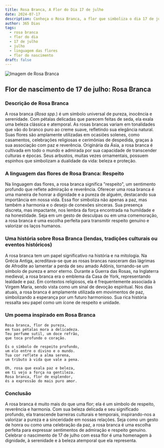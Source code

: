 ```yaml
---
title: Rosa Branca, A Flor do Dia 17 de julho
date: 2024-07-17
description: Conheça o Rosa Branca, a flor que simboliza o dia 17 de julho e seu significado 'Respeito'. Explore a beleza e o simbolismo desta flor encantadora.
author: 365 Dias
tags:
  - rosa branca
  - flor do dia
  - 17 de julho
  - julho
  - linguagem das flores
  - flor do nascimento
draft: false
---
```


![Imagem de Rosa Branca](https://cdn.pixabay.com/photo/2015/10/01/10/19/white-rose-966788_1280.jpg#center)


## Flor de nascimento de 17 de julho: Rosa Branca

### Descrição de Rosa Branca

A rosa branca (_Rosa spp._) é um símbolo universal de pureza, inocência e serenidade. Com pétalas delicadas que parecem feitas de seda, ela exala uma beleza clássica e atemporal. As rosas brancas variam em tonalidades que vão do branco puro ao creme suave, refletindo sua elegância natural. Suas flores são amplamente utilizadas em ocasiões solenes, como casamentos, celebrações religiosas e cerimônias de despedida, graças à sua associação com paz e reverência. Originária da Ásia, a rosa branca é cultivada em todo o mundo e admirada por sua capacidade de transcender culturas e épocas. Seus arbustos, muitas vezes ornamentais, possuem espinhos que simbolizam a dualidade da vida: beleza e proteção.

### A linguagem das flores de Rosa Branca: Respeito

Na linguagem das flores, a rosa branca significa "respeito", um sentimento profundo que reflete admiração e reverência. Oferecer uma rosa branca é uma maneira de honrar a dignidade e a pureza de alguém, destacando sua importância em nossa vida. Essa flor simboliza não apenas a paz, mas também a harmonia e o desejo de conexões sinceras. Sua presença discreta, mas impactante, nos lembra da força encontrada na humildade e na honestidade. Seja em um gesto de desculpas ou em uma comemoração, a rosa branca é uma escolha perfeita para transmitir respeito genuíno e valorizar os laços humanos.

### Uma história sobre Rosa Branca (lendas, tradições culturais ou eventos históricos)

A rosa branca tem um papel significativo na história e na mitologia. Na Grécia Antiga, acreditava-se que as rosas brancas nasceram das lágrimas de Afrodite ao lamentar a perda de seu amado Adônis, tornando-se um símbolo de pureza e amor eterno. Durante a Guerra das Rosas, na Inglaterra medieval, a rosa branca era o emblema da Casa de York, representando lealdade e paz. Em contextos religiosos, ela é frequentemente associada à Virgem Maria, sendo vista como um sinal de devoção espiritual. Nos dias atuais, a rosa branca é amplamente utilizada em movimentos de paz, simbolizando a esperança por um futuro harmonioso. Sua rica história ressalta seu papel como um ícone de respeito e unidade.

### Um poema inspirado em Rosa Branca

```
Rosa branca, flor de pureza,  
em tuas pétalas mora a delicadeza.  
Teu perfume sutil, um doce refrão,  
que toca profundo o coração.  

És o símbolo de respeito profundo,  
um elo entre o divino e o mundo.  
Tua cor reflete a alma serena,  
um tributo à vida que vale a pena.  

Oh, rosa que exala paz e beleza,  
em ti vejo a força na gentileza.  
Rosa branca, flor de esplendor,  
és a expressão do mais puro amor.  
```

### Conclusão

A rosa branca é muito mais do que uma flor; ela é um símbolo de respeito, reverência e harmonia. Com sua beleza delicada e seu significado profundo, ela transcende barreiras culturais e temporais, inspirando-nos a valorizar a pureza e a sinceridade em nossas relações. Seja como um gesto de honra ou como uma celebração da paz, a rosa branca é uma escolha perfeita para expressar sentimentos de admiração e respeito genuíno. Celebrar o nascimento de 17 de julho com essa flor é uma homenagem à dignidade, à serenidade e à beleza atemporal que ela representa.
